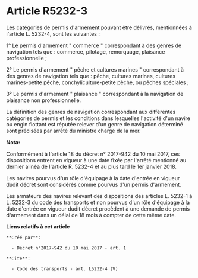 # Article R5232-3

Les catégories de permis d'armement pouvant être délivrés, mentionnées à l'article L. 5232-4, sont les suivantes : 

1° Le permis d'armement " commerce " correspondant à des genres de navigation tels que : commerce, pilotage, remorquage,
plaisance professionnelle ; 

2° Le permis d'armement " pêche et cultures marines " correspondant à des genres de navigation tels que : pêche, cultures
marines, cultures marines-petite pêche, conchyliculture-petite pêche, ou pêches spéciales ; 

3° Le permis d'armement " plaisance " correspondant à la navigation de plaisance non professionnelle. 

La définition des genres de navigation correspondant aux différentes catégories de permis et les conditions dans lesquelles
l'activité d'un navire ou engin flottant est réputée relever d'un genre de navigation déterminé sont précisées par arrêté du
ministre chargé de la mer.

**Nota:**

Conformément à l'article 18 du décret n° 2017-942 du 10 mai 2017, ces dispositions entrent en vigueur à une date fixée par
l'arrêté mentionné au dernier alinéa de l'article R. 5232-4 et au plus tard le 1er janvier 2018.

Les navires pourvus d'un rôle d'équipage à la date d'entrée en vigueur dudit décret sont considérés comme pourvus d'un permis
d'armement.

Les armateurs des navires relevant des dispositions des articles L. 5232-1 à L. 5232-3 du code des transports et non pourvus
d'un rôle d'équipage à la date d'entrée en vigueur dudit décret procèdent à une demande de permis d'armement dans un délai de
18 mois à compter de cette même date.

**Liens relatifs à cet article**

	**Créé par**:

	  - Décret n°2017-942 du 10 mai 2017 - art. 1

	**Cite**:

	  - Code des transports - art. L5232-4 (V)
